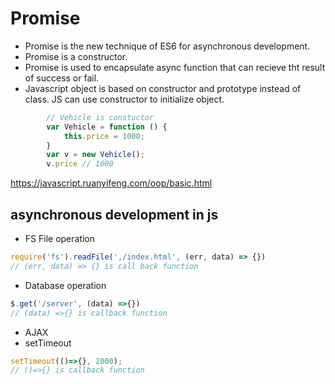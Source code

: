 # Promise
- Promise is the new technique of ES6 for asynchronous development.
- Promise is a constructor.
- Promise is used to encapsulate async function that can recieve tht result of success or fail.
- Javascript object is based on constructor and prototype instead of class. JS can use constructor to initialize object.

```javascript
        // Vehicle is constuctor
        var Vehicle = function () {
            this.price = 1000;
        }
        var v = new Vehicle();
        v.price // 1000

```        
https://javascript.ruanyifeng.com/oop/basic.html


## asynchronous development in js
- FS File operation
```javascript
require('fs').readFile(',/index.html', (err, data) => {})
// (err, data) => {} is call back function
```

- Database operation
```javascript
$.get('/server', (data) =>{})
// (data) =>{} is callback function
```
- AJAX
- setTimeout
```javascript
setTimeout(()=>{}, 2000);
// ()=>{} is callback function
```
